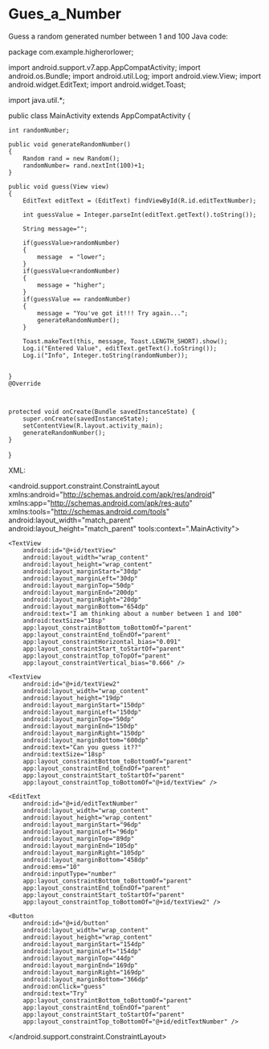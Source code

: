 # Gues_a_Number
Guess a random generated number between 1 and 100
Java code:

package com.example.higherorlower;

import android.support.v7.app.AppCompatActivity;
import android.os.Bundle;
import android.util.Log;
import android.view.View;
import android.widget.EditText;
import android.widget.Toast;

import java.util.*;

public class MainActivity extends AppCompatActivity {

    int randomNumber;

    public void generateRandomNumber()
    {
        Random rand = new Random();
        randomNumber= rand.nextInt(100)+1;
    }

    public void guess(View view)
    {
        EditText editText = (EditText) findViewById(R.id.editTextNumber);

        int guessValue = Integer.parseInt(editText.getText().toString());

        String message="";

        if(guessValue>randomNumber)
        {
            message  = "lower";
        }
        if(guessValue<randomNumber)
        {
            message = "higher";
        }
        if(guessValue == randomNumber)
        {
            message = "You've got it!!! Try again...";
            generateRandomNumber();
        }

        Toast.makeText(this, message, Toast.LENGTH_SHORT).show();
        Log.i("Entered Value", editText.getText().toString());
        Log.i("Info", Integer.toString(randomNumber));


    }
    @Override



    protected void onCreate(Bundle savedInstanceState) {
        super.onCreate(savedInstanceState);
        setContentView(R.layout.activity_main);
        generateRandomNumber();
    }
}

XML:

<?xml version="1.0" encoding="utf-8"?>
<android.support.constraint.ConstraintLayout xmlns:android="http://schemas.android.com/apk/res/android"
    xmlns:app="http://schemas.android.com/apk/res-auto"
    xmlns:tools="http://schemas.android.com/tools"
    android:layout_width="match_parent"
    android:layout_height="match_parent"
    tools:context=".MainActivity">

    <TextView
        android:id="@+id/textView"
        android:layout_width="wrap_content"
        android:layout_height="wrap_content"
        android:layout_marginStart="30dp"
        android:layout_marginLeft="30dp"
        android:layout_marginTop="50dp"
        android:layout_marginEnd="200dp"
        android:layout_marginRight="20dp"
        android:layout_marginBottom="654dp"
        android:text="I am thinking about a number between 1 and 100"
        android:textSize="18sp"
        app:layout_constraintBottom_toBottomOf="parent"
        app:layout_constraintEnd_toEndOf="parent"
        app:layout_constraintHorizontal_bias="0.091"
        app:layout_constraintStart_toStartOf="parent"
        app:layout_constraintTop_toTopOf="parent"
        app:layout_constraintVertical_bias="0.666" />

    <TextView
        android:id="@+id/textView2"
        android:layout_width="wrap_content"
        android:layout_height="19dp"
        android:layout_marginStart="150dp"
        android:layout_marginLeft="150dp"
        android:layout_marginTop="50dp"
        android:layout_marginEnd="150dp"
        android:layout_marginRight="150dp"
        android:layout_marginBottom="600dp"
        android:text="Can you guess it??"
        android:textSize="18sp"
        app:layout_constraintBottom_toBottomOf="parent"
        app:layout_constraintEnd_toEndOf="parent"
        app:layout_constraintStart_toStartOf="parent"
        app:layout_constraintTop_toBottomOf="@+id/textView" />

    <EditText
        android:id="@+id/editTextNumber"
        android:layout_width="wrap_content"
        android:layout_height="wrap_content"
        android:layout_marginStart="96dp"
        android:layout_marginLeft="96dp"
        android:layout_marginTop="89dp"
        android:layout_marginEnd="105dp"
        android:layout_marginRight="105dp"
        android:layout_marginBottom="458dp"
        android:ems="10"
        android:inputType="number"
        app:layout_constraintBottom_toBottomOf="parent"
        app:layout_constraintEnd_toEndOf="parent"
        app:layout_constraintStart_toStartOf="parent"
        app:layout_constraintTop_toBottomOf="@+id/textView2" />

    <Button
        android:id="@+id/button"
        android:layout_width="wrap_content"
        android:layout_height="wrap_content"
        android:layout_marginStart="154dp"
        android:layout_marginLeft="154dp"
        android:layout_marginTop="44dp"
        android:layout_marginEnd="169dp"
        android:layout_marginRight="169dp"
        android:layout_marginBottom="366dp"
        android:onClick="guess"
        android:text="Try"
        app:layout_constraintBottom_toBottomOf="parent"
        app:layout_constraintEnd_toEndOf="parent"
        app:layout_constraintStart_toStartOf="parent"
        app:layout_constraintTop_toBottomOf="@+id/editTextNumber" />

</android.support.constraint.ConstraintLayout>
